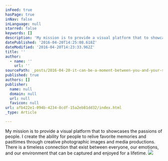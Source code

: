 ```yaml
---
inFeed: true
hasPage: true
inNav: false
inLanguage: null
starred: false
keywords: []
description: 'My mission is to provide a visual platform that to showcases the passions of people. I create the ability for people to relive favorite memories and pasttimes through creative photographic images and media productions. There is a timeless connection that exist between everyone, our emotions, and our environment that can be captured and enjoyed for a lifetime. '
datePublished: '2016-04-20T14:25:08.618Z'
dateModified: '2016-04-20T14:23:33.962Z'
title: ''
author:
  - name: ''
    url: ''
sourcePath: _posts/2016-04-20-it-can-be-a-moment-between-you-and-your-significant-other-.md
published: true
authors: []
publisher:
  name: null
  domain: null
  url: null
  favicon: null
url: afb422e1-094b-4234-8cdf-15a2eb81dd32/index.html
_type: Article

---
```

My mission is to provide a visual platform that to showcases the passions of people. I create the ability for people to relive favorite memories and pasttimes through creative photographic images and media productions. There is a timeless connection that exist between everyone, our emotions, and our environment that can be captured and enjoyed for a lifetime. ![](https://s3-us-west-2.amazonaws.com/the-grid-img/p/cdef90f9d98198b3502cd862e2a528e728bf0dc2.jpg)
